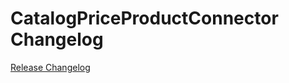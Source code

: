 # CatalogPriceProductConnector Changelog

[Release Changelog](https://github.com/spryker/CatalogPriceProductConnector/releases)
